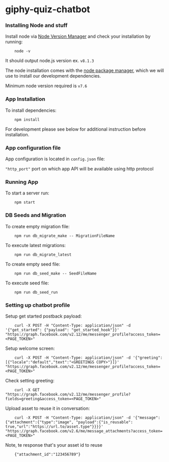 # giphy-quiz-chatbot


### Installing Node and stuff

Install node via [Node Version Manager](https://github.com/creationix/nvm) and check your installation by running:

        node -v

It should output node.js version ex. ` v8.1.3 `

The node installation comes with the [node package manager](https://npmjs.org), which we will use to install our development dependencies.

Minimum node version required is ` v7.6 `


### App Installation

To install dependencies:

        npm install

For development please see below for additional instruction before installation.

### App configuration file

App configuration is located in ` config.json ` file:

` "http_port" ` port on which app API will be available using http protocol

### Running App

To start a server run:

        npm start

### DB Seeds and Migration

To create empty migration file:

        npm run db_migrate_make -- MigrationFileName

To execute latest migrations:

        npm run db_migrate_latest

To create empty seed file:

        npm run db_seed_make -- SeedFileName

To execute seed file:

        npm run db_seed_run


### Setting up chatbot profile

Setup get started postback payload:

        curl -X POST -H "Content-Type: application/json" -d '{"get_started": {"payload": "get_started_hook"}}' "https://graph.facebook.com/v2.12/me/messenger_profile?access_token=<PAGE_TOKEN>"

Setup welcome screen:

        curl -X POST -H "Content-Type: application/json" -d '{"greeting":[{"locale":"default","text":"<GREETINGS COPY>"}]}' "https://graph.facebook.com/v2.12/me/messenger_profile?access_token=<PAGE_TOKEN>"

Check setting greeting:

        curl -X GET "https://graph.facebook.com/v2.12/me/messenger_profile?fields=greeting&access_token=<PAGE_TOKEN>"

Upload asset to reuse it in conversation:

        curl -X POST -H "Content-Type: application/json" -d '{"message":{"attachment":{"type":"image", "payload":{"is_reusable": true,"url":"https://url.to/asset.type"}}}}' "https://graph.facebook.com/v2.6/me/message_attachments?access_token=<PAGE_TOKEN>"

Note, te response that's your asset id to reuse

        {"attachment_id":"123456789"}